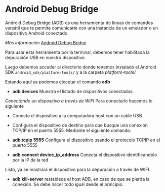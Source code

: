 # Android Debug Bridge 

Android Debug Bridge (ADB) es una herramienta de líneas de comandos versátil que te permite comunicarte con una instancia de un emulador o un dispositivo Android conectado.

*Más información* [Android Debug Bridge ](https://developer.android.com/studio/command-line/adb?hl=es-419#move)

Para usar esta herramienta por la terminal, debemos tener habilitada la depuración USB en nuestro dispositivo.

Luego debemos acceder al directorio donde tenemos instalado el Android SDK `android_sdk/platform-tools/` y a la carpeta *platform-tools/*

Estando aquí ya podemos ejecutar el comando **adb**

- **adb devices** Muestra el listado de dispositivos conectados.

*Conectando un dispositivo a través de WIFI*
Para conectarlo hacemos lo siguiente
- Conecta el dispositivo a la computadora host con un cable USB.
- Configura el dispositivo de destino para que busque una conexión TCP/IP en el puerto 5555. Mediante el siguiente comando.

- **adb tcpip 5555** Configura el dispositivo usando el protocolo TCPIP  en el puerto 5555

- **adb connect device_ip_address** Conecta el dispositivo identificandolo por la IP de la red

Listo, ya se mostrará el dispositivo para la depuración a través de WIFI.


- **adb kill-server** restablece el host ADB, en caso de que se pierda la conexión. Se debe hacer todo igual desde el principio.